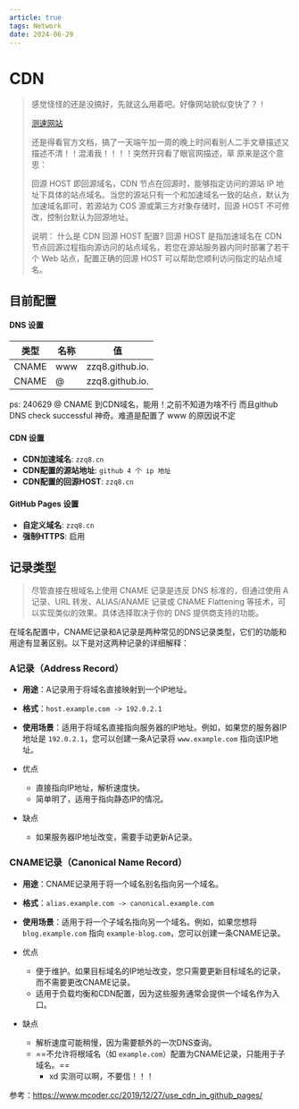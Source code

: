 ```yaml
---
article: true
tags: Network
date: 2024-06-29
---
```


# CDN

> 感觉怪怪的还是没搞好，先就这么用着吧。好像网站貌似变快了？！
>
> [测速网站](https://www.17ce.com/site)
>
> 
>
> 还是得看官方文档，搞了一天端午加一周的晚上时间看别人二手文章描述又描述不清！！混淆我！！！！突然开窍看了眼官网描述，草  原来是这个意思：
>
> 回源 HOST
> 即回源域名，CDN 节点在回源时，能够指定访问的源站 IP 地址下具体的站点域名。当您的源站只有一个和加速域名一致的站点，默认为加速域名即可，若源站为 COS 源或第三方对象存储时，回源 HOST 不可修改，控制台默认为回源地址。
>
> 说明：
> 什么是 CDN 回源 HOST 配置?
> 回源 HOST 是指加速域名在 CDN 节点回源过程指向源访问的站点域名，若您在源站服务器内同时部署了若干个 Web 站点，配置正确的回源 HOST 可以帮助您顺利访问指定的站点域名。

## 目前配置

#### DNS 设置

| 类型  | 名称 | 值              |
| ----- | ---- | --------------- |
| CNAME | www  | zzq8.github.io. |
| CNAME | @    | zzq8.github.io. |

ps: 240629 @ CNAME 到CDN域名，能用！之前不知道为啥不行
而且github DNS check successful 神奇。难道是配置了 www 的原因说不定

#### CDN 设置

- **CDN加速域名**: `zzq8.cn`
- **CDN配置的源站地址**: `github 4 个 ip 地址`
- **CDN配置的回源HOST**: `zzq8.cn`

#### GitHub Pages 设置

- **自定义域名**: `zzq8.cn`
- **强制HTTPS**: 启用



## 记录类型

> 尽管直接在根域名上使用 CNAME 记录是违反 DNS 标准的，但通过使用 A 记录、URL 转发、ALIAS/ANAME 记录或 CNAME Flattening 等技术，可以实现类似的效果。具体选择取决于你的 DNS 提供商支持的功能。

在域名配置中，CNAME记录和A记录是两种常见的DNS记录类型，它们的功能和用途有显著区别。以下是对这两种记录的详细解释：

### A记录（Address Record）

- **用途**：A记录用于将域名直接映射到一个IP地址。

- **格式**：`host.example.com -> 192.0.2.1`

- **使用场景**：适用于将域名直接指向服务器的IP地址。例如，如果您的服务器IP地址是 `192.0.2.1`，您可以创建一条A记录将 `www.example.com` 指向该IP地址。

- 优点

  - 直接指向IP地址，解析速度快。
  - 简单明了，适用于指向静态IP的情况。
  
- 缺点

  - 如果服务器IP地址改变，需要手动更新A记录。

### CNAME记录（Canonical Name Record）

- **用途**：CNAME记录用于将一个域名别名指向另一个域名。

- **格式**：`alias.example.com -> canonical.example.com`

- **使用场景**：适用于将一个子域名指向另一个域名。例如，如果您想将 `blog.example.com` 指向 `example-blog.com`，您可以创建一条CNAME记录。

- 优点

  - 便于维护。如果目标域名的IP地址改变，您只需要更新目标域名的记录，而不需要更改CNAME记录。
  - 适用于负载均衡和CDN配置，因为这些服务通常会提供一个域名作为入口。
  
- 缺点

  - 解析速度可能稍慢，因为需要额外的一次DNS查询。
  - ==不允许将根域名（如 `example.com`）配置为CNAME记录，只能用于子域名。==
    - xd 实测可以啊，不要信！！！





参考：https://www.mcoder.cc/2019/12/27/use_cdn_in_github_pages/
